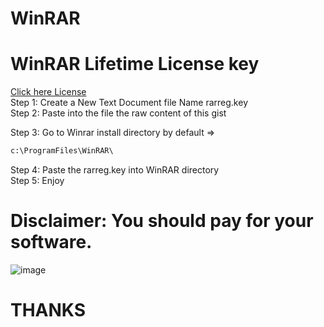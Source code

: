 # WinRAR
# WinRAR Lifetime License key </br>
[Click here License](https://github.com/Kamrulofficial/WinRAR/blob/main/rarreg.key) </br>
Step 1: Create a New Text Document file Name rarreg.key </br>
Step 2: Paste into the file the raw content of this gist </br>

Step 3: Go to Winrar install directory by default => 
```python 
c:\ProgramFiles\WinRAR\ 
```
Step 4: Paste the rarreg.key into WinRAR directory </br>
Step 5: Enjoy </br>

# Disclaimer: You should pay for your software.
![image](https://user-images.githubusercontent.com/44496738/125117955-ca053f80-e110-11eb-8850-c3d3ac879716.png)


# THANKS
